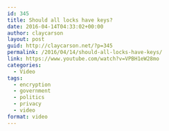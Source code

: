 ```yaml
---
id: 345
title: Should all locks have keys?
date: 2016-04-14T04:33:02+00:00
author: claycarson
layout: post
guid: http://claycarson.net/?p=345
permalink: /2016/04/14/should-all-locks-have-keys/
link: https://www.youtube.com/watch?v=VPBH1eW28mo
categories:
  - Video
tags:
  - encryption
  - government
  - politics
  - privacy
  - video
format: video
---
```

